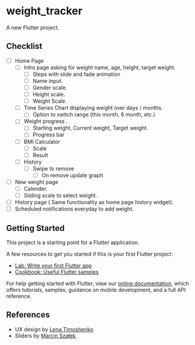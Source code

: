 # weight_tracker

A new Flutter project.


## Checklist

- [ ] Home Page
    - [ ] Intro page asking for weight name, age, height, target weight.
        - [ ] Steps with slide and fade animation
        - [ ] Name input.
        - [ ] Gender scale.
        - [ ] Height scale.
        - [ ] Weight Scale.
    - [ ] Time Series Chart displaying weight over days / months.
        - [ ] Option to switch range (this month, 6 month, etc.)
    - [ ] Weight progress .
        - [ ] Starting weight, Current weight, Target weight.
        - [ ] Progress bar
    - [ ] BMI Calculator
        - [ ] Scale
        - [ ] Result
    - [ ] History
        - [ ] Swipe to remove
            - [ ] On remove update graph
- [ ] New weight page
    - [ ] Calender.
    - [ ] Sliding scale to select weight.
- [ ] History page ( Same functionality as home page history widget).
- [ ] Scheduled notifications everyday to add weight.

## Getting Started

This project is a starting point for a Flutter application.

A few resources to get you started if this is your first Flutter project:

- [Lab: Write your first Flutter app](https://flutter.dev/docs/get-started/codelab)
- [Cookbook: Useful Flutter samples](https://flutter.dev/docs/cookbook)

For help getting started with Flutter, view our
[online documentation](https://flutter.dev/docs), which offers tutorials,
samples, guidance on mobile development, and a full API reference.


## References
- UX design by [Lena Timoshenko](https://dribbble.com/Lorem).
- Sliders by [Marcin Szałek](https://github.com/MarcinusX).